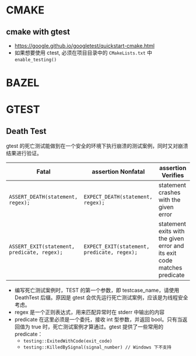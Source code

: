 # CMAKE

## cmake with gtest

- https://google.github.io/googletest/quickstart-cmake.html
- 如果想要使用 ctest, 必须在项目目录中的 `CMakeLists.txt` 中 `enable_testing()`

# BAZEL

# GTEST

## Death Test

gtest 的死亡测试能做到在一个安全的环境下执行崩溃的测试案例，同时又对崩溃结果进行验证。

| Fatal                                       | assertion Nonfatal                          | assertion Verifies                                                       |
| ------------------------------------------- | ------------------------------------------- | ------------------------------------------------------------------------ |
| `ASSERT_DEATH(statement, regex);`           | `EXPECT_DEATH(statement, regex);`           | statement crashes with the given error                                   |
| `ASSERT_EXIT(statement, predicate, regex);` | `EXPECT_EXIT(statement, predicate, regex);` | statement exits with the given error and its exit code matches predicate |

- 编写死亡测试案例时，TEST 的第一个参数，即 testcase_name，请使用 DeathTest 后缀。原因是 gtest 会优先运行死亡测试案例，应该是为线程安全考虑。
- regex 是一个正则表达式，用来匹配异常时在 stderr 中输出的内容
- predicate 在这里必须是一个委托，接收 int 型参数，并返回 bool。只有当返回值为 true 时，死亡测试案例才算通过。gtest 提供了一些常用的 predicate：
  - `testing::ExitedWithCode(exit_code)`
  - `testing::KilledBySignal(signal_number) // Windows 下不支持`
